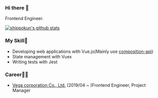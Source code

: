 ### Hi there 👋

Frontend Engineer.

[![shippokun's github stats](https://github-readme-stats.vercel.app/api?username=shippokun&show_icons=true&count_private=true)](https://github.com/anuraghazra/github-readme-stats)

### My Skill📝

- Developing web applications with Vue.js(Mainly use [composition-api](https://github.com/vuejs/composition-api))
- State management with Vuex
- Writing tests with Jest

### Career👨‍💻

- [Vega corporation Co., Ltd.](https://www.vega-c.com/) (2019/04 ~ )Frontend Engineer, Project Manager

